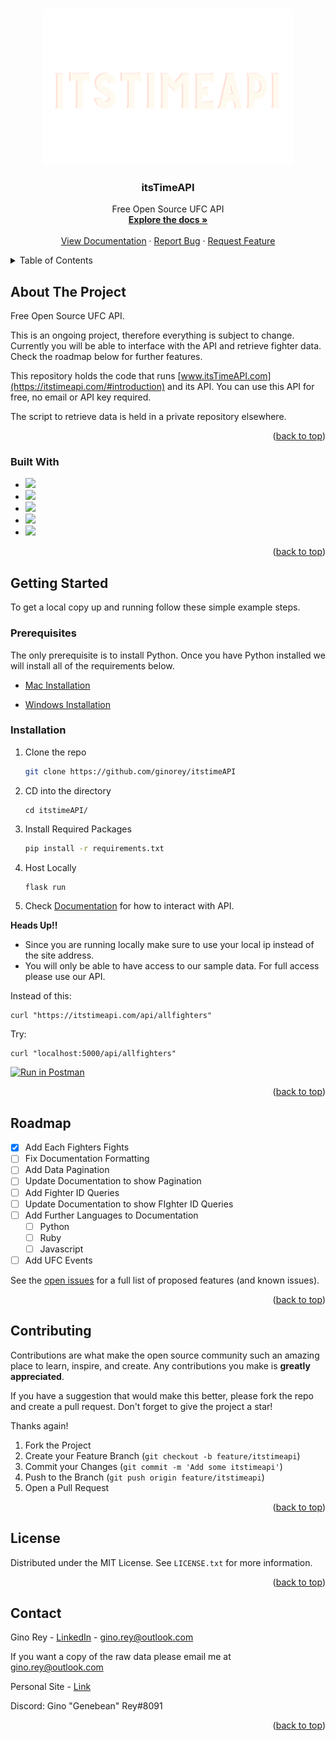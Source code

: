 <a name="readme-top"></a>

<!-- PROJECT LOGO -->
<br />
<div align="center">
 <a href="https://github.com/ginorey/itstimeapi">
    <img src="app/static/images/itstimeAPI-2.png" alt="Logo" width="400" height="250">
  </a>
  <h3 align="center">itsTimeAPI</h3>

  <p align="center">
    Free Open Source UFC API
    <br />
    <a href="https://github.com/ginorey/itstimeAPI"><strong>Explore the docs »</strong></a>
    <br />
    <br />
    <a href="https://itstimeapi.com/#introduction">View Documentation</a>
    ·
    <a href="https://github.com/ginorey/itstimeAPI/issues">Report Bug</a>
    ·
    <a href="https://github.com/ginorey/itstimeAPI/issues">Request Feature</a>
  </p>
</div>



<!-- TABLE OF CONTENTS -->
<details>
  <summary>Table of Contents</summary>
  <ol>
    <li>
      <a href="#about-the-project">About The Project</a>
      <ul>
        <li><a href="#built-with">Built With</a></li>
      </ul>
    </li>
    <li>
      <a href="#getting-started">Getting Started</a>
      <ul>
        <li><a href="#prerequisites">Prerequisites</a></li>
        <li><a href="#installation">Installation</a></li>
      </ul>
    </li>
    <li><a href="#roadmap">Roadmap</a></li>
    <li><a href="#contributing">Contributing</a></li>
    <li><a href="#license">License</a></li>
    <li><a href="#contact">Contact</a></li>
    <li><a href="#acknowledgments">Acknowledgments</a></li>
  </ol>
</details>



<!-- ABOUT THE PROJECT -->
## About The Project

Free Open Source UFC API. 

This is an ongoing project, therefore everything is subject to change. Currently you will be able to interface with the API and retrieve fighter data. Check the roadmap below for further features.

This repository holds the code that runs [www.itsTimeAPI.com](https://itstimeapi.com/#introduction) and its API. You can use this API for free, no email or API key required.

The script to retrieve data is held in a private repository elsewhere.

<p align="right">(<a href="#readme-top">back to top</a>)</p>



### Built With

* <img src="https://img.shields.io/badge/Python-3776AB?style=for-the-badge&logo=python&logoColor=white" /> 
* <img src="https://img.shields.io/badge/Linux-FCC624?style=for-the-badge&logo=linux&logoColor=black" /> 
* <img src="https://img.shields.io/badge/Flask-000000?style=for-the-badge&logo=flask&logoColor=white" /> 
* <img src="https://img.shields.io/badge/Nginx-009639?style=for-the-badge&logo=nginx&logoColor=white" /> 
* <img src="https://img.shields.io/badge/MySQL-005C84?style=for-the-badge&logo=mysql&logoColor=white" />

<p align="right">(<a href="#readme-top">back to top</a>)</p>



<!-- GETTING STARTED -->
## Getting Started

To get a local copy up and running follow these simple example steps.

### Prerequisites

The only prerequisite is to install Python. 
Once you have Python installed we will install all of the requirements below. 

* [Mac Installation ](https://docs.python-guide.org/starting/install3/osx/)

* [Windows Installation](https://docs.python.org/3/using/windows.html)

### Installation
 
1. Clone the repo
   ```sh
   git clone https://github.com/ginorey/itstimeAPI
   ```
2. CD into the directory
   ```
   cd itstimeAPI/
   ```
2. Install Required Packages
   ```sh
   pip install -r requirements.txt
   ```
3. Host Locally 
   ```js
   flask run
   ```
4. Check [Documentation](https://itstimeapi.com/#introduction) for how to interact with API. 

**Heads Up!!**

* Since you are running locally make sure to use your local ip instead of the site address. 
* You will only be able to have access to our sample data. For full access please use our API.

Instead of this:
```
curl "https://itstimeapi.com/api/allfighters"
```
Try:
```
curl "localhost:5000/api/allfighters"
```

[![Run in Postman](https://run.pstmn.io/button.svg)](https://app.getpostman.com/run-collection/20573301-a640d47f-f44b-4777-95a5-41e520e7d188?action=collection%2Ffork&collection-url=entityId%3D20573301-a640d47f-f44b-4777-95a5-41e520e7d188%26entityType%3Dcollection%26workspaceId%3D01dd98f9-5339-47c4-b52b-795e01d65ac0)

<p align="right">(<a href="#readme-top">back to top</a>)</p>

<!-- ROADMAP -->
## Roadmap
- [X] Add Each Fighters Fights
- [ ] Fix Documentation Formatting
- [ ] Add Data Pagination
- [ ] Update Documentation to show Pagination
- [ ] Add Fighter ID Queries
- [ ] Update Documentation to show FIghter ID Queries
- [ ] Add Further Languages to Documentation
    - [ ] Python
    - [ ] Ruby
    - [ ] Javascript
- [ ] Add UFC Events 

See the [open issues](https://github.com/ginorey/itstimeAPI/issues) for a full list of proposed features (and known issues).

<p align="right">(<a href="#readme-top">back to top</a>)</p>



<!-- CONTRIBUTING -->
## Contributing

Contributions are what make the open source community such an amazing place to learn, inspire, and create. Any contributions you make is **greatly appreciated**.

If you have a suggestion that would make this better, please fork the repo and create a pull request. Don't forget to give the project a star! 

Thanks again!

1. Fork the Project
2. Create your Feature Branch (`git checkout -b feature/itstimeapi`)
3. Commit your Changes (`git commit -m 'Add some itstimeapi'`)
4. Push to the Branch (`git push origin feature/itstimeapi`)
5. Open a Pull Request

<p align="right">(<a href="#readme-top">back to top</a>)</p>



<!-- LICENSE -->
## License

Distributed under the MIT License. See `LICENSE.txt` for more information.

<p align="right">(<a href="#readme-top">back to top</a>)</p>



<!-- CONTACT -->
## Contact

Gino Rey - [LinkedIn](https://www.linkedin.com/in/ginorey/) - gino.rey@outlook.com

If you want a copy of the raw data please email me at gino.rey@outlook.com

Personal Site - [Link](https://www.ginorey.com)

Discord: Gino "Genebean" Rey#8091

<p align="right">(<a href="#readme-top">back to top</a>)</p>


